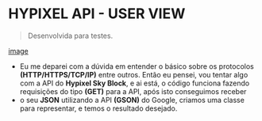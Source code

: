 # HYPIXEL API - USER VIEW
> Desenvolvida para testes.

[image](https://staticassets.hypixel.net/news/5cfe76f01f26c.new%20game%20Skyblock.png)

- Eu me deparei com a dúvida em entender o básico sobre os protocolos **(HTTP/HTTPS/TCP/IP)** entre outros. Então eu pensei, vou tentar algo com a API do **Hypixel Sky Block**, e ai está, o código funciona fazendo requisições do tipo **(GET)** para a API, após isto conseguimos receber
- o seu **JSON** utilizando a API **(GSON)** do Google, criamos uma classe para representar, e temos o resultado desejado.
